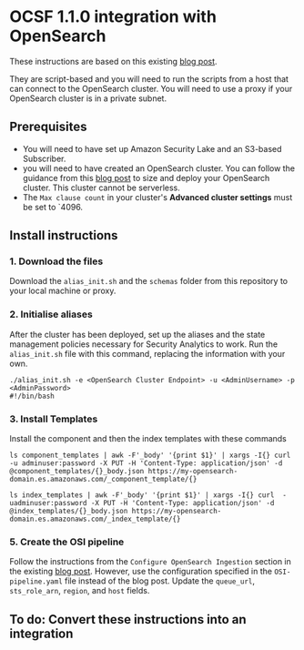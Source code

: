 # OCSF 1.1.0 integration with OpenSearch
These instructions are based on this existing [blog post](https://aws.amazon.com/blogs/big-data/generate-security-insights-from-amazon-security-lake-data-using-amazon-opensearch-ingestion/).

They are script-based and you will need to run the scripts from a host that can connect to the OpenSearch cluster. You will need to use a proxy if your OpenSearch cluster is in a private subnet. 

## Prerequisites
* You will need to have set up Amazon Security Lake and an S3-based Subscriber.
* you will need to have created an OpenSearch cluster. You can follow the guidance from this [blog post](https://aws.amazon.com/blogs/security/how-to-deploy-an-amazon-opensearch-cluster-to-ingest-logs-from-amazon-security-lake/) to size and deploy your OpenSearch cluster. This cluster cannot be serverless.
* The `Max clause count` in your cluster's **Advanced cluster settings** must be set to `4096.

## Install instructions
### 1. Download the files
Download the `alias_init.sh` and the `schemas` folder from this repository to your local machine or proxy.

### 2. Initialise aliases
After the cluster has been deployed, set up the aliases and the state management policies necessary for Security Analytics to work. Run the `alias_init.sh` file with this command, replacing the information with your own.
```
./alias_init.sh -e <OpenSearch Cluster Endpoint> -u <AdminUsername> -p <AdminPassword>
#!/bin/bash
```

### 3. Install Templates
Install the component and then the index templates with these commands

```
ls component_templates | awk -F'_body' '{print $1}' | xargs -I{} curl  -u adminuser:password -X PUT -H 'Content-Type: application/json' -d @component_templates/{}_body.json https://my-opensearch-domain.es.amazonaws.com/_component_template/{}
```

```
ls index_templates | awk -F'_body' '{print $1}' | xargs -I{} curl  -uadminuser:password -X PUT -H 'Content-Type: application/json' -d @index_templates/{}_body.json https://my-opensearch-domain.es.amazonaws.com/_index_template/{}
```

### 5. Create the OSI pipeline
Follow the instructions from the `Configure OpenSearch Ingestion` section in the existing [blog post](https://aws.amazon.com/blogs/big-data/generate-security-insights-from-amazon-security-lake-data-using-amazon-opensearch-ingestion/). However, use the configuration specified in the `OSI-pipeline.yaml` file instead of the blog post. Update the `queue_url`, `sts_role_arn`, `region`, and `host` fields. 

## To do: Convert these instructions into an integration